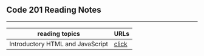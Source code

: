 ## Code 201 Reading Notes
---------------------
 reading topics | URLs |
|---|---|
| Introductory HTML and JavaScript | [click](https://mariammohamme.github.io/Reading-note/class-01) |
